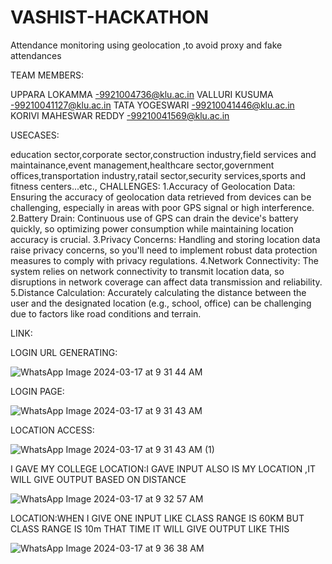 # VASHIST-HACKATHON
Attendance monitoring using geolocation ,to avoid proxy and fake attendances

TEAM MEMBERS:


UPPARA LOKAMMA -9921004736@klu.ac.in
VALLURI KUSUMA -99210041127@klu.ac.in
TATA YOGESWARI -99210041446@klu.ac.in
KORIVI MAHESWAR REDDY -99210041569@klu.ac.in


USECASES:


education sector,corporate sector,construction industry,field services and maintainance,event management,healthcare sector,government offices,transportation industry,ratail sector,security services,sports and fitness centers...etc.,
CHALLENGES:
1.Accuracy of Geolocation Data: Ensuring the accuracy of geolocation data retrieved from devices can be challenging, especially in areas with poor GPS signal or high interference.
2.Battery Drain: Continuous use of GPS can drain the device's battery quickly, so optimizing power consumption while maintaining location accuracy is crucial.
3.Privacy Concerns: Handling and storing location data raise privacy concerns, so you'll need to implement robust data protection measures to comply with privacy regulations.
4.Network Connectivity: The system relies on network connectivity to transmit location data, so disruptions in network coverage can affect data transmission and reliability.
5.Distance Calculation: Accurately calculating the distance between the user and the designated location (e.g., school, office) can be challenging due to factors like road conditions and terrain.

LINK:

LOGIN URL GENERATING:

![WhatsApp Image 2024-03-17 at 9 31 44 AM](https://github.com/upparalokamma/VASHIST-HACKATHON/assets/163702956/d0a0f580-ed9e-4993-860f-d8c2a5c84e29)

LOGIN PAGE:

![WhatsApp Image 2024-03-17 at 9 31 43 AM](https://github.com/upparalokamma/VASHIST-HACKATHON/assets/163702956/810bb515-ae91-41fb-9f61-02d893806a4a)

LOCATION ACCESS:

![WhatsApp Image 2024-03-17 at 9 31 43 AM (1)](https://github.com/upparalokamma/VASHIST-HACKATHON/assets/163702956/15af847c-0f95-4f6a-8756-a6ff70868669)

I GAVE MY COLLEGE LOCATION:I GAVE INPUT ALSO IS MY LOCATION ,IT WILL GIVE OUTPUT BASED ON DISTANCE 

![WhatsApp Image 2024-03-17 at 9 32 57 AM](https://github.com/upparalokamma/VASHIST-HACKATHON/assets/163702956/56c16449-1037-43ef-aca1-0d2743e71627)

LOCATION:WHEN I GIVE ONE INPUT LIKE CLASS RANGE IS 60KM BUT CLASS RANGE IS 10m THAT TIME IT WILL GIVE OUTPUT LIKE THIS

![WhatsApp Image 2024-03-17 at 9 36 38 AM](https://github.com/upparalokamma/VASHIST-HACKATHON/assets/163702956/ceb34c31-dd56-4294-ab79-54690de143e9)











